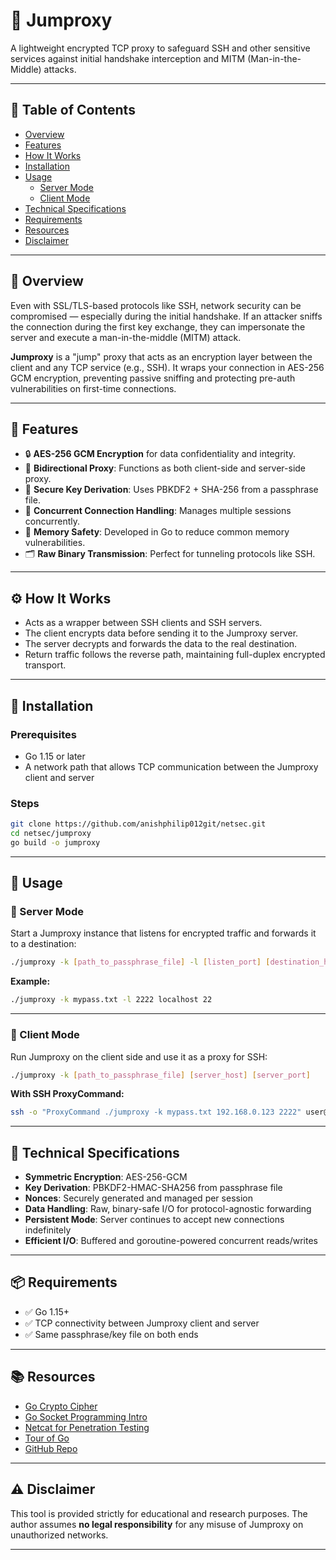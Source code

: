 # 🔐 Jumproxy

A lightweight encrypted TCP proxy to safeguard SSH and other sensitive services against initial handshake interception and MITM (Man-in-the-Middle) attacks.

---

## 📖 Table of Contents

- [Overview](#overview)
- [Features](#features)
- [How It Works](#how-it-works)
- [Installation](#installation)
- [Usage](#usage)
  - [Server Mode](#server-mode)
  - [Client Mode](#client-mode)
- [Technical Specifications](#technical-specifications)
- [Requirements](#requirements)
- [Resources](#resources)
- [Disclaimer](#disclaimer)

---

## 🧹 Overview

Even with SSL/TLS-based protocols like SSH, network security can be compromised — especially during the initial handshake. If an attacker sniffs the connection during the first key exchange, they can impersonate the server and execute a man-in-the-middle (MITM) attack.

**Jumproxy** is a "jump" proxy that acts as an encryption layer between the client and any TCP service (e.g., SSH). It wraps your connection in AES-256 GCM encryption, preventing passive sniffing and protecting pre-auth vulnerabilities on first-time connections.

---

## 🚀 Features

- 🔒 **AES-256 GCM Encryption** for data confidentiality and integrity.
- 🔀 **Bidirectional Proxy**: Functions as both client-side and server-side proxy.
- 🧠 **Secure Key Derivation**: Uses PBKDF2 + SHA-256 from a passphrase file.
- 🧵 **Concurrent Connection Handling**: Manages multiple sessions concurrently.
- 🧼 **Memory Safety**: Developed in Go to reduce common memory vulnerabilities.
- 🗂️ **Raw Binary Transmission**: Perfect for tunneling protocols like SSH.

---

## ⚙️ How It Works

- Acts as a wrapper between SSH clients and SSH servers.
- The client encrypts data before sending it to the Jumproxy server.
- The server decrypts and forwards the data to the real destination.
- Return traffic follows the reverse path, maintaining full-duplex encrypted transport.

---

## 🧱 Installation

### Prerequisites

- Go 1.15 or later
- A network path that allows TCP communication between the Jumproxy client and server

### Steps

```bash
git clone https://github.com/anishphilip012git/netsec.git
cd netsec/jumproxy
go build -o jumproxy
```

---

## 🧪 Usage

### 🔌 Server Mode

Start a Jumproxy instance that listens for encrypted traffic and forwards it to a destination:

```bash
./jumproxy -k [path_to_passphrase_file] -l [listen_port] [destination_host] [destination_port]
```

**Example:**

```bash
./jumproxy -k mypass.txt -l 2222 localhost 22
```

---

### 🔧 Client Mode

Run Jumproxy on the client side and use it as a proxy for SSH:

```bash
./jumproxy -k [path_to_passphrase_file] [server_host] [server_port]
```

**With SSH ProxyCommand:**

```bash
ssh -o "ProxyCommand ./jumproxy -k mypass.txt 192.168.0.123 2222" user@localhost
```

---

## 🧰 Technical Specifications

- **Symmetric Encryption**: AES-256-GCM
- **Key Derivation**: PBKDF2-HMAC-SHA256 from passphrase file
- **Nonces**: Securely generated and managed per session
- **Data Handling**: Raw, binary-safe I/O for protocol-agnostic forwarding
- **Persistent Mode**: Server continues to accept new connections indefinitely
- **Efficient I/O**: Buffered and goroutine-powered concurrent reads/writes

---

## 📦 Requirements

- ✅ Go 1.15+
- ✅ TCP connectivity between Jumproxy client and server
- ✅ Same passphrase/key file on both ends

---

## 📚 Resources

- [Go Crypto Cipher](https://pkg.go.dev/crypto/cipher)
- [Go Socket Programming Intro](https://www.developer.com/languages/intro-socket-programming-go/)
- [Netcat for Penetration Testing](https://medium.com/@HackTheBridge/beginners-guide-to-netcat-for-hackers-55abe449991d)
- [Tour of Go](https://go.dev/tour/welcome/1)
- [GitHub Repo](https://github.com/anishphilip012git/security/tree/main/jumproxy)

---

## ⚠️ Disclaimer

This tool is provided strictly for educational and research purposes. The author assumes **no legal responsibility** for any misuse of Jumproxy on unauthorized networks.

---